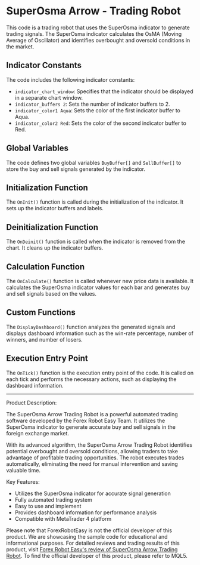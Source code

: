 # SuperOsma Arrow - Trading Robot

This code is a trading robot that uses the SuperOsma indicator to generate trading signals. The SuperOsma indicator calculates the OsMA (Moving Average of Oscillator) and identifies overbought and oversold conditions in the market.

## Indicator Constants

The code includes the following indicator constants:
- `indicator_chart_window`: Specifies that the indicator should be displayed in a separate chart window.
- `indicator_buffers 2`: Sets the number of indicator buffers to 2.
- `indicator_color1 Aqua`: Sets the color of the first indicator buffer to Aqua.
- `indicator_color2 Red`: Sets the color of the second indicator buffer to Red.

## Global Variables

The code defines two global variables `BuyBuffer[]` and `SellBuffer[]` to store the buy and sell signals generated by the indicator.

## Initialization Function

The `OnInit()` function is called during the initialization of the indicator. It sets up the indicator buffers and labels.

## Deinitialization Function

The `OnDeinit()` function is called when the indicator is removed from the chart. It cleans up the indicator buffers.

## Calculation Function

The `OnCalculate()` function is called whenever new price data is available. It calculates the SuperOsma indicator values for each bar and generates buy and sell signals based on the values.

## Custom Functions

The `DisplayDashboard()` function analyzes the generated signals and displays dashboard information such as the win-rate percentage, number of winners, and number of losers.

## Execution Entry Point

The `OnTick()` function is the execution entry point of the code. It is called on each tick and performs the necessary actions, such as displaying the dashboard information.

---

Product Description:

The SuperOsma Arrow Trading Robot is a powerful automated trading software developed by the Forex Robot Easy Team. It utilizes the SuperOsma indicator to generate accurate buy and sell signals in the foreign exchange market.

With its advanced algorithm, the SuperOsma Arrow Trading Robot identifies potential overbought and oversold conditions, allowing traders to take advantage of profitable trading opportunities. The robot executes trades automatically, eliminating the need for manual intervention and saving valuable time.

Key Features:
- Utilizes the SuperOsma indicator for accurate signal generation
- Fully automated trading system
- Easy to use and implement
- Provides dashboard information for performance analysis
- Compatible with MetaTrader 4 platform

Please note that ForexRobotEasy is not the official developer of this product. We are showcasing the sample code for educational and informational purposes. For detailed reviews and trading results of this product, visit [Forex Robot Easy's review of SuperOsma Arrow Trading Robot](https://forexroboteasy.com/forex-robot-review/superosma-arrow-forex-software-unbiased-review-real-results/). To find the official developer of this product, please refer to MQL5.
